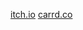 [itch.io](https://lunaui.itch.io/)
[carrd.co](https://lunaui.carrd.co/)


<!---
Lunauii/Lunauii is a ✨ special ✨ repository because its `README.md` (this file) appears on your GitHub profile.
You can click the Preview link to take a look at your changes.
--->
